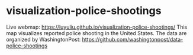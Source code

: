 # visualization-police-shootings
Live webmap: https://luyuliu.github.io/visualization-police-shootings/
This map visualizes reported police shooting in the United States. The data are organized by WashingtonPost: https://github.com/washingtonpost/data-police-shootings


